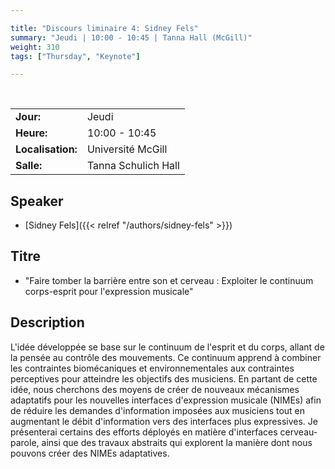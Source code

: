 ```yaml
---

title: "Discours liminaire 4: Sidney Fels"
summary: "Jeudi | 10:00 - 10:45 | Tanna Hall (McGill)"
weight: 310
tags: ["Thursday", "Keynote"]

---
```


<br>

| | |
| - | - |
| **Jour:** | Jeudi |
| **Heure:** | 10:00 - 10:45 |
| **Localisation:** | Université McGill |
| **Salle:** | Tanna Schulich Hall |

## Speaker 

- [Sidney Fels]({{< relref "/authors/sidney-fels" >}})

## Titre

- "Faire tomber la barrière entre son et cerveau : Exploiter le continuum corps-esprit pour l'expression musicale"

## Description

L'idée développée se base sur le continuum de l'esprit et du corps, allant de la pensée au contrôle des mouvements. Ce continuum apprend à combiner les contraintes biomécaniques et environnementales aux contraintes perceptives pour atteindre les objectifs des musiciens. En partant de cette idée, nous cherchons des moyens de créer de nouveaux mécanismes adaptatifs pour les nouvelles interfaces d'expression musicale (NIMEs) afin de réduire les demandes d'information imposées aux musiciens tout en augmentant le débit d'information vers des interfaces plus expressives. Je présenterai certains des efforts déployés en matière d'interfaces cerveau-parole, ainsi que des travaux abstraits qui explorent la manière dont nous pouvons créer des NIMEs adaptatives.

